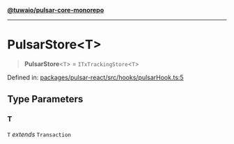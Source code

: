 [**@tuwaio/pulsar-core-monorepo**](../../../README.md)

***

# PulsarStore\<T\>

> **PulsarStore**\<`T`\> = `ITxTrackingStore`\<`T`\>

Defined in: [packages/pulsar-react/src/hooks/pulsarHook.ts:5](https://github.com/TuwaIO/pulsar-core/blob/568e8f7aad5858def25ecc02e62f9c9bb25c693a/packages/pulsar-react/src/hooks/pulsarHook.ts#L5)

## Type Parameters

### T

`T` *extends* `Transaction`
